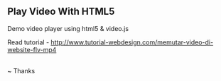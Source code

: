 <h2>Play Video With HTML5</h2>
<p>Demo video player using html5 & video.js</p>
<p>Read tutorial - <a href="http://www.tutorial-webdesign.com/memutar-video-di-website-flv-mp4">http://www.tutorial-webdesign.com/memutar-video-di-website-flv-mp4</a></p>

<p><br> ~ Thanks</p>